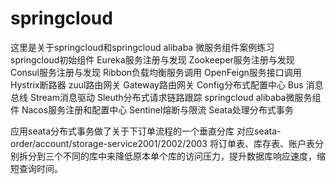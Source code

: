 # springcloud
这里是关于springcloud和springcloud alibaba 微服务组件案例练习
springcloud初始组件
Eureka服务注册与发现 Zookeeper服务注册与发现 Consul服务注册与发现 Ribbon负载均衡服务调用
OpenFeign服务接口调用 Hystrix断路器 zuul路由网关 Gateway路由网关 Config分布式配置中心
Bus 消息总线 Stream消息驱动 Sleuth分布式请求链路跟踪
springcloud alibaba微服务组件
Nacos服务注册和配置中心 Sentinel熔断与限流 Seata处理分布式事务

应用seata分布式事务做了关于下订单流程的一个垂直分库
对应seata-order/account/storage-service2001/2002/2003
将订单表、库存表、账户表分别拆分到三个不同的库中来降低原本单个库的访问压力，提升数据库响应速度，缩短查询时间。
